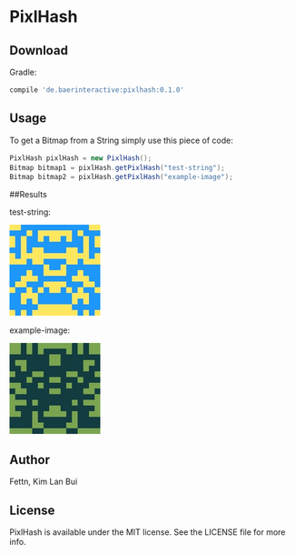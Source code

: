 # PixlHash

## Download

Gradle:
```groovy
compile 'de.baerinteractive:pixlhash:0.1.0'
```

## Usage

To get a Bitmap from a String simply use this piece of code:
```java
PixlHash pixlHash = new PixlHash();
Bitmap bitmap1 = pixlHash.getPixlHash("test-string");
Bitmap bitmap2 = pixlHash.getPixlHash("example-image");
```

##Results

test-string:

![](images/test-string.jpg)

example-image:

![](images/example-image.jpg)

## Author

Fettn,
Kim Lan Bui

## License

PixlHash is available under the MIT license. See the LICENSE file for more info.
